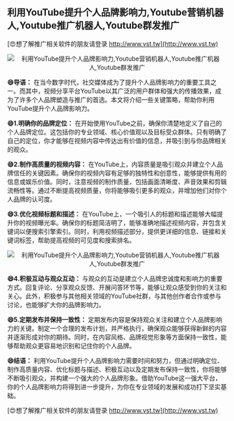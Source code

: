 ## **利用YouTube提升个人品牌影响力,Youtube营销机器人,Youtube推广机器人,Youtube群发推广**

[😍想了解推广相关软件的朋友请登录 http://www.vst.tw](http://www.vst.tw)

 <center><img src="https://vst.tw/MP4/tuiguang/png/7.png" alt="利用YouTube提升个人品牌影响力,Youtube营销机器人,Youtube推广机器人,Youtube群发推广"></center>

**😄导语：**
在当今数字时代，社交媒体成为了提升个人品牌影响力的重要工具之一。而其中，视频分享平台YouTube以其广泛的用户群体和强大的传播效果，成为了许多个人品牌塑造与推广的首选。本文将介绍一些关键策略，帮助你利用YouTube提升个人品牌影响力。

**😄1.明确你的品牌定位：**
在开始使用YouTube之前，确保你清楚地定义了自己的个人品牌定位。这包括你的专业领域、核心价值观以及目标受众群体。只有明确了自己的定位，你才能够在视频内容中传达出有价值的信息，并吸引到与你品牌相关的观众。

**😄2.制作高质量的视频内容：**
在YouTube上，内容质量是吸引观众并建立个人品牌信任的关键因素。确保你的视频内容有足够的独特性和创意性，能够提供有用的信息或娱乐价值。同时，注意视频的制作质量，包括画面清晰度、声音效果和剪辑流畅性等。通过不断提高视频质量，你将能够吸引更多的观众，并增加他们对你个人品牌的认可度。

**😄3.优化视频标题和描述：**
在YouTube上，一个吸引人的标题和描述能够大幅提升你的视频曝光率。确保你的标题简洁明了，能够准确地描述视频内容，并包含关键词以便搜索引擎索引。同时，利用视频描述部分，提供更详细的信息、链接和关键词标签，帮助提高视频的可见度和搜索排名。

 <center><img src="https://vst.tw/MP4/tuiguang/png/4.png" alt="利用YouTube提升个人品牌影响力,Youtube营销机器人,Youtube推广机器人,Youtube群发推广"></center>

**😄4.积极互动与观众互动：**
与观众的互动是建立个人品牌忠诚度和影响力的重要方式。回复评论、分享观众反馈、开展问答环节等，能够让观众感受到你的关注和关心。此外，积极参与其他相关领域的YouTube社群，与其他创作者合作或参与讨论，也能够扩大你的品牌影响力。

**😄5.定期发布并保持一致性：**
定期发布内容是保持观众关注和建立个人品牌影响力的关键。制定一个合理的发布计划，并严格执行，确保观众能够获得新鲜的内容并逐渐形成对你的期待。同时，在内容风格、品牌视觉形象等方面保持一致性，能够帮助观众更容易地识别和记住你的个人品牌。

**😄结语：**
利用YouTube提升个人品牌影响力需要时间和努力，但通过明确定位、制作高质量内容、优化标题与描述、积极互动以及定期发布保持一致性，你将能够不断吸引观众，并构建一个强大的个人品牌形象。借助YouTube这一强大平台，你的个人品牌影响力将得到进一步提升，为你在专业领域的发展和成功打下坚实基础。

[😍想了解推广相关软件的朋友请登录 http://www.vst.tw](http://www.vst.tw)



